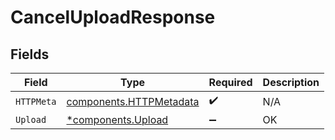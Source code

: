 # CancelUploadResponse


## Fields

| Field                                                              | Type                                                               | Required                                                           | Description                                                        |
| ------------------------------------------------------------------ | ------------------------------------------------------------------ | ------------------------------------------------------------------ | ------------------------------------------------------------------ |
| `HTTPMeta`                                                         | [components.HTTPMetadata](../../models/components/httpmetadata.md) | :heavy_check_mark:                                                 | N/A                                                                |
| `Upload`                                                           | [*components.Upload](../../models/components/upload.md)            | :heavy_minus_sign:                                                 | OK                                                                 |